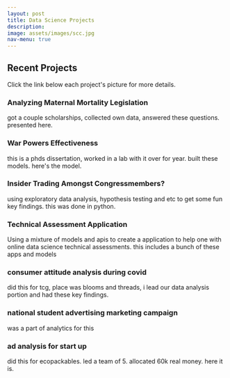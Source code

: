 ```yaml
---
layout: post
title: Data Science Projects
description: 
image: assets/images/scc.jpg
nav-menu: true
---
```


<!-- Content -->
<h2 id="content"> Recent Projects </h2>
<p> Click the link below each project's picture for more details. </p>
<div class="row">
        <div class="6u 12u$(small)">
                <h3>Analyzing Maternal Mortality Legislation</h3>
                 <p>got a couple scholarships, collected own data, answered these questions. presented here.</p>
        </div>
        <div class="6u$ 12u$(small)">
                <h3>War Powers Effectiveness</h3>
                <p> this is a phds dissertation, worked in a lab with it over for year. built these models. here's the model. </p>
        </div>
        <!-- Break -->
        <div class="6u 12u$(small)">
                <h3>Insider Trading Amongst Congressmembers?</h3>
                 <p> using exploratory data analysis, hypothesis testing and etc to get some fun key findings. this was done in python.</p>
        </div>
        <div class="6u$ 12u$(small)">
                <h3>Technical Assessment Application</h3>
                <p> Using a mixture of models and apis to create a application to help one with online data science technical assessments. this includes a bunch of these apps and models </p>
        </div>
        <!-- Break -->
        <div class="6u 12u$(small)">
                <h3>consumer attitude analysis during covid</h3>
                 <p> did this for tcg, place was blooms and threads, i lead our data analysis portion and had these key findings.</p>
        </div>
        <div class="6u$ 12u$(small)">
                <h3>national student advertising marketing campaign</h3>
                <p> was a part of analytics for this  </p>
        </div>
        <!-- Break -->
        <div class="6u 12u$(small)">
                <h3>ad analysis for start up</h3>
                <p> did this for ecopackables. led a team of 5. allocated 60k real money. here it is.</p>
        </div>

